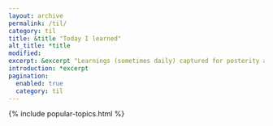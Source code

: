 ```yaml
---
layout: archive
permalink: /til/
category: til
title: &title "Today I learned"
alt_title: *title
modified:
excerpt: &excerpt "Learnings (sometimes daily) captured for posterity and educational purposes."
introduction: *excerpt
pagination: 
  enabled: true
  category: til
---
```


{% include popular-topics.html %}
